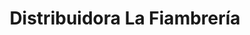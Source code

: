 ---
title: "Distribuidora La Fiambrería"
url: /ciudad-autonoma-de-buenos-aires/distribuidora-la-fiambreria/
shop: Käse
---